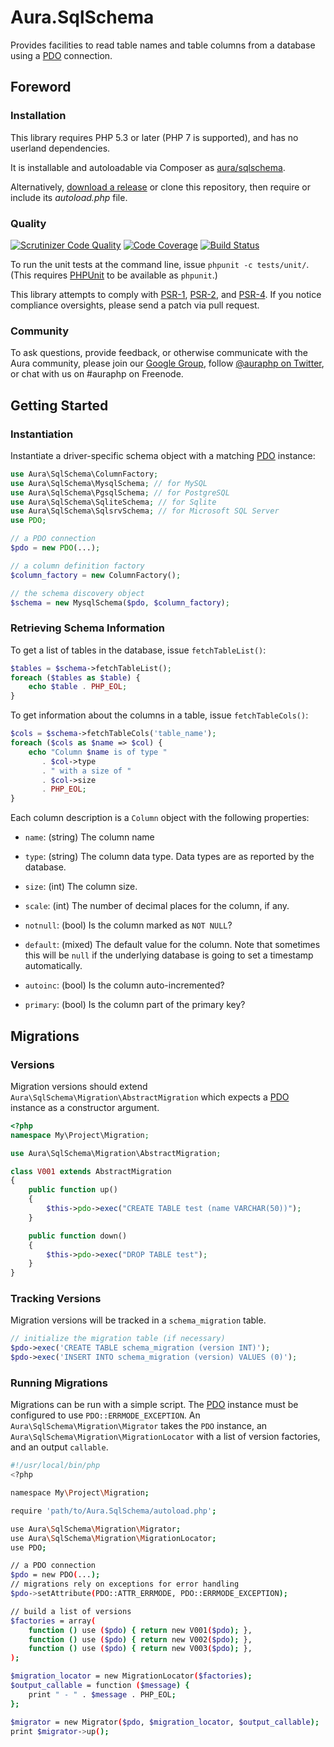 # Aura.SqlSchema

Provides facilities to read table names and table columns from a database
using a [PDO](http://php.net/PDO) connection.

## Foreword

### Installation

This library requires PHP 5.3 or later (PHP 7 is supported), and has no userland dependencies.

It is installable and autoloadable via Composer as [aura/sqlschema](https://packagist.org/packages/aura/sqlschema).

Alternatively, [download a release](https://github.com/auraphp/Aura.SqlSchema/releases) or clone this repository, then require or include its _autoload.php_ file.

### Quality

[![Scrutinizer Code Quality](https://scrutinizer-ci.com/g/auraphp/Aura.SqlSchema/badges/quality-score.png?b=develop-2)](https://scrutinizer-ci.com/g/auraphp/Aura.SqlSchema/)
[![Code Coverage](https://scrutinizer-ci.com/g/auraphp/Aura.SqlSchema/badges/coverage.png?b=develop-2)](https://scrutinizer-ci.com/g/auraphp/Aura.SqlSchema/)
[![Build Status](https://travis-ci.org/auraphp/Aura.SqlSchema.png?branch=develop-2)](https://travis-ci.org/auraphp/Aura.SqlSchema)

To run the unit tests at the command line, issue `phpunit -c tests/unit/`. (This requires [PHPUnit][] to be available as `phpunit`.)

[PHPUnit]: http://phpunit.de/manual/

This library attempts to comply with [PSR-1][], [PSR-2][], and [PSR-4][]. If
you notice compliance oversights, please send a patch via pull request.

[PSR-1]: https://github.com/php-fig/fig-standards/blob/master/accepted/PSR-1-basic-coding-standard.md
[PSR-2]: https://github.com/php-fig/fig-standards/blob/master/accepted/PSR-2-coding-style-guide.md
[PSR-4]: https://github.com/php-fig/fig-standards/blob/master/accepted/PSR-4-autoloader.md

### Community

To ask questions, provide feedback, or otherwise communicate with the Aura community, please join our [Google Group](http://groups.google.com/group/auraphp), follow [@auraphp on Twitter](http://twitter.com/auraphp), or chat with us on #auraphp on Freenode.


## Getting Started

### Instantiation

Instantiate a driver-specific schema object with a matching
[PDO](http://php.net/PDO) instance:

```php
use Aura\SqlSchema\ColumnFactory;
use Aura\SqlSchema\MysqlSchema; // for MySQL
use Aura\SqlSchema\PgsqlSchema; // for PostgreSQL
use Aura\SqlSchema\SqliteSchema; // for Sqlite
use Aura\SqlSchema\SqlsrvSchema; // for Microsoft SQL Server
use PDO;

// a PDO connection
$pdo = new PDO(...);

// a column definition factory
$column_factory = new ColumnFactory();

// the schema discovery object
$schema = new MysqlSchema($pdo, $column_factory);
```

### Retrieving Schema Information

To get a list of tables in the database, issue `fetchTableList()`:

```php
$tables = $schema->fetchTableList();
foreach ($tables as $table) {
    echo $table . PHP_EOL;
}
```

To get information about the columns in a table, issue `fetchTableCols()`:

```php
$cols = $schema->fetchTableCols('table_name');
foreach ($cols as $name => $col) {
    echo "Column $name is of type "
       . $col->type
       . " with a size of "
       . $col->size
       . PHP_EOL;
}
```

Each column description is a `Column` object with the following properties:

- `name`: (string) The column name

- `type`: (string) The column data type.  Data types are as reported by the database.

- `size`: (int) The column size.

- `scale`: (int) The number of decimal places for the column, if any.

- `notnull`: (bool) Is the column marked as `NOT NULL`?

- `default`: (mixed) The default value for the column. Note that sometimes
  this will be `null` if the underlying database is going to set a timestamp
  automatically.

- `autoinc`: (bool) Is the column auto-incremented?

- `primary`: (bool) Is the column part of the primary key?

## Migrations

### Versions

Migration versions should extend `Aura\SqlSchema\Migration\AbstractMigration` which
expects a [PDO](http://php.net/PDO) instance as a constructor argument.

```php
<?php
namespace My\Project\Migration;

use Aura\SqlSchema\Migration\AbstractMigration;

class V001 extends AbstractMigration
{
    public function up()
    {
        $this->pdo->exec("CREATE TABLE test (name VARCHAR(50))");
    }

    public function down()
    {
        $this->pdo->exec("DROP TABLE test");
    }
}
```

### Tracking Versions

Migration versions will be tracked in a `schema_migration` table.

```php
// initialize the migration table (if necessary)
$pdo->exec('CREATE TABLE schema_migration (version INT)');
$pdo->exec('INSERT INTO schema_migration (version) VALUES (0)');
```

### Running Migrations

Migrations can be run with a simple script.  The [PDO](http://php.net/PDO) instance
must be configured to use `PDO::ERRMODE_EXCEPTION`.  An `Aura\SqlSchema\Migration\Migrator`
takes the `PDO` instance, an `Aura\SqlSchema\Migration\MigrationLocator` with a list
of version factories, and an output `callable`.

```bash
#!/usr/local/bin/php
<?php

namespace My\Project\Migration;

require 'path/to/Aura.SqlSchema/autoload.php';

use Aura\SqlSchema\Migration\Migrator;
use Aura\SqlSchema\Migration\MigrationLocator;
use PDO;

// a PDO connection
$pdo = new PDO(...);
// migrations rely on exceptions for error handling
$pdo->setAttribute(PDO::ATTR_ERRMODE, PDO::ERRMODE_EXCEPTION);

// build a list of versions
$factories = array(
    function () use ($pdo) { return new V001($pdo); },
    function () use ($pdo) { return new V002($pdo); },
    function () use ($pdo) { return new V003($pdo); },
);

$migration_locator = new MigrationLocator($factories);
$output_callable = function ($message) {
    print " - " . $message . PHP_EOL;
};

$migrator = new Migrator($pdo, $migration_locator, $output_callable);
print $migrator->up();
```
